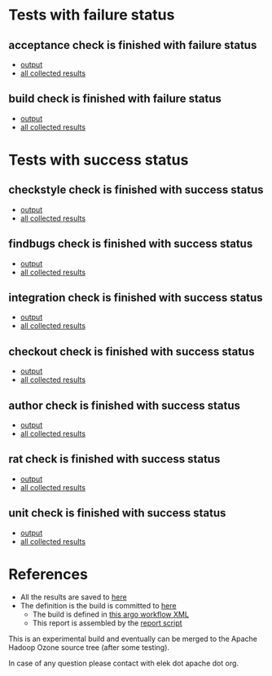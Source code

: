 # Tests with failure status

## acceptance check is finished with failure status

   * [output](https://raw.githubusercontent.com/elek/ozone-ci/master/pr/pr-hdds-2044-6jkhj/acceptance/output.log)
   * [all collected results](https://github.com/elek/ozone-ci/tree/master/pr/pr-hdds-2044-6jkhj/acceptance)


## build check is finished with failure status

   * [output](https://raw.githubusercontent.com/elek/ozone-ci/master/pr/pr-hdds-2044-6jkhj/build/output.log)
   * [all collected results](https://github.com/elek/ozone-ci/tree/master/pr/pr-hdds-2044-6jkhj/build)



# Tests with success status

## checkstyle check is finished with success status

   * [output](https://raw.githubusercontent.com/elek/ozone-ci/master/pr/pr-hdds-2044-6jkhj/checkstyle/output.log)
   * [all collected results](https://github.com/elek/ozone-ci/tree/master/pr/pr-hdds-2044-6jkhj/checkstyle)


## findbugs check is finished with success status

   * [output](https://raw.githubusercontent.com/elek/ozone-ci/master/pr/pr-hdds-2044-6jkhj/findbugs/output.log)
   * [all collected results](https://github.com/elek/ozone-ci/tree/master/pr/pr-hdds-2044-6jkhj/findbugs)


## integration check is finished with success status

   * [output](https://raw.githubusercontent.com/elek/ozone-ci/master/pr/pr-hdds-2044-6jkhj/integration/output.log)
   * [all collected results](https://github.com/elek/ozone-ci/tree/master/pr/pr-hdds-2044-6jkhj/integration)


## checkout check is finished with success status

   * [output](https://raw.githubusercontent.com/elek/ozone-ci/master/pr/pr-hdds-2044-6jkhj/checkout/output.log)
   * [all collected results](https://github.com/elek/ozone-ci/tree/master/pr/pr-hdds-2044-6jkhj/checkout)


## author check is finished with success status

   * [output](https://raw.githubusercontent.com/elek/ozone-ci/master/pr/pr-hdds-2044-6jkhj/author/output.log)
   * [all collected results](https://github.com/elek/ozone-ci/tree/master/pr/pr-hdds-2044-6jkhj/author)


## rat check is finished with success status

   * [output](https://raw.githubusercontent.com/elek/ozone-ci/master/pr/pr-hdds-2044-6jkhj/rat/output.log)
   * [all collected results](https://github.com/elek/ozone-ci/tree/master/pr/pr-hdds-2044-6jkhj/rat)


## unit check is finished with success status

   * [output](https://raw.githubusercontent.com/elek/ozone-ci/master/pr/pr-hdds-2044-6jkhj/unit/output.log)
   * [all collected results](https://github.com/elek/ozone-ci/tree/master/pr/pr-hdds-2044-6jkhj/unit)




# References

 * All the results are saved to [here](https://github.com/elek/ozone-ci/tree/master/pr/pr-hdds-2044-6jkhj/)
 * The definition is the build is committed to [here](https://github.com/elek/argo-ozone)
    * The build is defined in [this argo workflow XML](https://github.com/elek/argo-ozone/blob/master/ozone-build.yaml)
    * This report is assembled by the [report script](https://github.com/elek/argo-ozone/blob/master/scripts/report.sh)

This is an experimental build and eventually can be merged to the Apache Hadoop Ozone source tree (after some testing).

In case of any question please contact with elek dot apache dot org.
